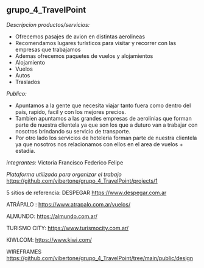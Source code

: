 ## grupo_4_TravelPoint

*Descripcion productos/servicios:* 
- Ofrecemos pasajes de avion en distintas aerolineas 
- Recomendamos lugares turísticos para visitar y recorrer con las empresas que trabajamos 
- Ademas ofrecemos paquetes de vuelos y alojamientos 
- Alojamiento 
- Vuelos 
- Autos 
- Traslados

*Publico:* 
- Apuntamos a la gente que necesita viajar tanto fuera como dentro del pais, rapido, facil y con los mejores precios. 
- Tambien apuntamos a las grandes empresas de aerolinias que forman parte de nuestra clientela ya que son los que a duturo van a trabajar con nosotros brindando su servicio de transporte. 
- Por otro lado los servicios de hoteleria forman parte de nuestra clientela ya que nosotros nos relacionamos con ellos en el area de vuelos + estadía.

*integrantes:*
Victoria Francisco Federico Felipe

*Plataforma utilizada para organizar el trabajo*
https://github.com/vibertone/grupo_4_TravelPoint/projects/1

5 sitios de referencia:
DESPEGAR https://www.despegar.com.ar

ATRÁPALO : https://www.atrapalo.com.ar/vuelos/

ALMUNDO: https://almundo.com.ar/

TURISMO CITY: https://www.turismocity.com.ar/

KIWI.COM: https://www.kiwi.com/



WIREFRAMES 
https://github.com/vibertone/grupo_4_TravelPoint/tree/main/public/design
